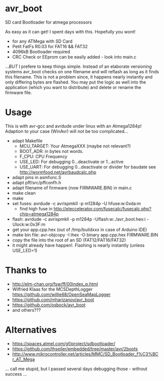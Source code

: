 avr_boot
========

SD card Bootloader for atmega processors

As easy as it can get! I spent days with this. Hopefully you wont!

- for any ATMega with SD Card
- Petit FatFs R0.03 for FAT16 && FAT32
- 4096kB Bootloader required
- CRC Check or EEprom can be easily added - look into main.c

...*BUT* I prefere to keep things simple. Instead of an elaborate versioning systems avr_boot checks on one filename and will reflash as long as it finds this filename. This is not a problem since, it happens nearly instantly and only differing bytes are flashed.
You may put the logic as well into the application (which you want to distribute) and delete or rename the firmware file.


# Usage

This is with avr-gcc and avrdude under linux with an Atmega1284p! Adaption to your case (WinAvr) will not be too complicated...

- adapt Makefile
  - MCU_TARGET: Your AtmegaXXX (maybe not relevant?)
  - BOOT_ADR: in bytes not words.
  - F_CPU:  CPU Frequency
  - USE_LED: For debugging 0...deactivate or 1...active
  - USE_UART: For debugging 0...deactivate  or divider for baudate see http://wormfood.net/avrbaudcalc.php
- adapt pins in asmfunc.S
- adapt pff/src/pffconfh.h
- adapt filename of firmware (now FIRMWARE.BIN) in main.c 
- make clean
- make
- set fuses: avrdude -c avrispmkII -p m1284p -U hfuse:w:0xda:m
  - find high fuse in http://eleccelerator.com/fusecalc/fusecalc.php?chip=atmega1284p 
- flash: avrdude -c avrispmkII -p m1284p -Uflash:w:./avr_boot.hex:i -Ulock:w:0x3F:m 
- get your app.cpp.hex (out of /tmp/buildxxx in case of Arduino IDE)
- make bin file: avr-objcopy -I ihex -O binary app.cpp.hex FIRMWARE.BIN
- copy the file into the root of an SD (FAT12/FAT16/FAT32)
- it might already have happen!. Flashing is nearly instantly (unless USE_LED=1)

# Thanks to
- http://elm-chan.org/fsw/ff/00index_p.html
- Wilfried Klaas for the MCSDepthLogger https://github.com/willie68/OpenSeaMapLogger
- https://github.com/mharizanov/avr_boot
- https://github.com/osbock/avr_boot
- and others???

# Alternatives

- https://spaces.atmel.com/gf/project/sdbootloader/
- https://github.com/thseiler/embedded/tree/master/avr/2boots
- http://www.mikrocontroller.net/articles/MMC/SD_Bootloader_f%C3%BCr_AT_Mega

... call me stupid, but I passed several days debugging those - without success ...
